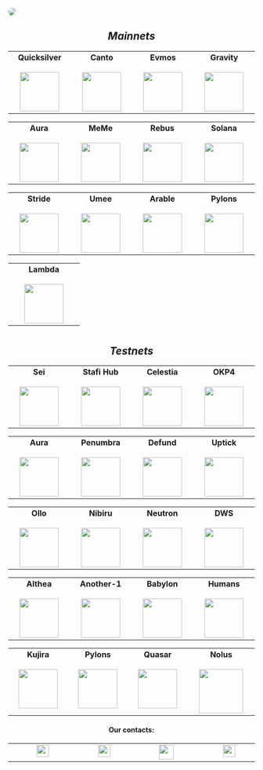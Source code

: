 <a href="https://stake-take.com" target="_website"><img
  src="https://stake-take.com/assets/banner.svg"
  style="display: inline-block; margin: 0 auto; max-width: 630px; border-radius: 45px 45px 45px 45px;"></a>
<div align="center">
  <div>
  <h2><i>
  Mainnets 
  </i></h2>
  </div>
</div>

<table width="400px" align="center">
    <tbody>
        <tr valign="top">
            <td width="130px" align="center">
            <span><strong>Quicksilver</strong></span><br><br />
            <a href="https://quicksilver.explorers.guru/validator/quickvaloper1asdtp0g8ahmga4m0cra6f69nls6z4ane6g4yjc" target="_blank" rel="noopener noreferrer">
            <img height="80px" src="https://stake-take.com/img/QuicksilverProtocol.svg"> </a>
            </td>
            <td width="130px" align="center">
            <span><strong>Canto</strong></span><br><br />
            <a href="https://explorer.stake-take.com/canto/staking/cantovaloper1s5a9nczvvsd82pznj56d3nfngq74gcazvpgfsv" target="_blank" rel="noopener noreferrer">
            <img height="80px" src="https://stake-take.com/img/canto.svg">
            </td>
            <td width="130px" align="center">
            <span><strong>Evmos</strong></span><br><br />
            <a href="https://evmos.org/" target="_blank" rel="noopener noreferrer">
            <img height="80px" src="https://stake-take.com/img/EvmosisHiring.svg">
            </td>
            <td width="130px" align="center">
            <span><strong>Gravity</strong></span><br><br />
            <a href="https://wallet.keplr.app/#/gravity-bridge/stake?modal=detail&validator=gravityvaloper123a04v3hxf40yl4sa2924v5zpmp7qat6psznex&all-list=true" target="_blank" rel="noopener noreferrer">
            <img height="80px" src="https://stake-take.com/img/GravityBridge.svg">
              </td>
</table>
<table width="400px" align="center">
    <tbody>
        <tr valign="top">
 <td width="130px" align="center">
            <span><strong>Aura</strong></span><br><br />
            <a href="https://explorer.stake-take.com/aura/staking/auravaloper1wkpfyw4cutnh86jr987nqjzyh2e5far6dszelv" target="_blank" rel="noopener noreferrer">
            <img height="80px" src="https://explorer.stake-take.com/logos/auro.jpg">
            </td>
            <td width="130px" align="center">
            <span><strong>MeMe</strong></span><br><br />
            <a href="https://explorer.stake-take.com/meme/staking/memevaloper12j8867yuc5q7f0g7x0jdwq3qpuv25aq2ngzqf2" target="_blank" rel="noopener noreferrer">
            <img height="80px" src="https://stake-take.com/img/MemeNetwork.svg">
            </td>
            <td width="130px" align="center">
            <span><strong>Rebus</strong></span><br><br />
            <a href="https://explorer.stake-take.com/rebus-mainnet/staking/rebusvaloper106k0ejdk79r5zvdfgpp95vw7n5w367zn6u9dlj" target="_blank" rel="noopener noreferrer">
            <img height="80px" src="https://stake-take.com/img/Rebus.svg">
            </td>
			<td width="130px" align="center">
            <span><strong>Solana</strong></span><br><br />
            <a href="https://www.validators.app/validators/9oJWvtDMLLM5U5hQ8iZ5LjbZLtHHzys91hvQC6esmsrJ?locale=en&network=mainnet" target="_blank" rel="noopener noreferrer">
            <img height="80px" src="https://stake-take.com/img/Solana.svg">
            </td>
 </tr>
    </tbody>
</table>
 <table width="400px" align="center">
    <tbody>
        <tr valign="top">
          	<td width="130px" align="center">
            <span><strong>Stride</strong></span><br><br />
            <a href="https://wallet.keplr.app/chains/stride?modal=validator&chain=stride-1&validator_address=stridevaloper12guhgs4zgp787mp0nh8x7kmvtw64acqstjdxjy" target="_blank" rel="noopener noreferrer">
            <img height="80px" src="https://stake-take.com/img/Stride.svg">
            </td>
           <td width="130px" align="center">
            <span><strong>Umee</strong></span><br><br />
            <a href="https://wallet.keplr.app/#/umee/stake?modal=detail&validator=umeevaloper1wwl9f8wcc0am9wruvmx4hjzdv7ewfcex0lz9vp&all-list=true" target="_blank" rel="noopener noreferrer">
            <img height="80px" src="https://stake-take.com/img/Umee.svg">
            </td>
			<td width="130px" align="center">
            <span><strong>Arable</strong></span><br><br />
            <a href="https://explorer.nodestake.top/acre/staking/acrevaloper17gc07hawajnfg7e4539pmps0zfkwrdf4jskm8x" target="_blank" rel="noopener noreferrer">
            <img height="80px" src="https://stake-take.com/img/arable.svg">
            </td>   
            <td width="130px" align="center">
            <span><strong>Pylons</strong></span><br><br />
            <a href="https://pylons.explorers.guru/validator/pylovaloper1yc06qqa99vz50jrh64fctt0gvjj7pp7n7029c7" target="_blank" rel="noopener noreferrer">
            <img height="80px" src="https://stake-take.com/img/Pylons.svg">
            </td>
     </tr>
    </tbody>
</table>
<table width="400px" align="center">
    <tbody>
        <tr valign="top">
          	<td width="130px" align="center">
            <span><strong>Lambda</strong></span><br><br />
            <a href="https://explorer.nodestake.top/lambda/staking/lambvaloper1vn22ggc6z0h57t5z9jkqslpl7z556fpj6rtutz" target="_blank" rel="noopener noreferrer">
            <img height="80px" src="https://stake-take.com/img/Lambda.svg">
            </td>
             </tr>
    </tbody>
</table> 

# 

<div align="center">
  <div>
  <h2><i>
 Testnets
  </i></h2>
  </div>
</div>

<table width="400px" align="center">
    <tbody>
        <tr valign="top">
            <td width="130px" align="center">
            <span><strong>Sei</strong></span><br><br />
            <a href="https://www.seinetwork.io/" target="_blank" rel="noopener noreferrer">
            <img height="80px" src="https://stake-take.com/img/Sei.png"> </a>
            </td>
            <td width="130px" align="center">
            <span><strong>Stafi Hub</strong></span><br><br />
            <a href="https://www.stafi.io/" target="_blank" rel="noopener noreferrer">
            <img height="80px" src="https://stake-take.com/img/stafi.svg">
            </td>
            <td width="130px" align="center">
            <span><strong>Celestia</strong></span><br><br />
            <a href="https://celestia.org/" target="_blank" rel="noopener noreferrer">
            <img height="80px" src="https://stake-take.com/img/Celestia.svg">
            </td>
            <td width="130px" align="center">
            <span><strong>OKP4</strong></span><br><br />
            <a href="https://okp4.network/" target="_blank" rel="noopener noreferrer">
            <img height="80px" src="https://stake-take.com/img/OKP4.svg">
              </td>
</table>
<table width="400px" align="center">
    <tbody>
        <tr valign="top">
 <td width="130px" align="center">
            <span><strong>Aura</strong></span><br><br />
            <a href="https://aura.network/" target="_blank" rel="noopener noreferrer">
            <img height="80px" src="https://stake-take.com/img/AuraNetwork.svg">
            </td>
            <td width="130px" align="center">
            <span><strong>Penumbra</strong></span><br><br />
            <a href="https://penumbra.zone/" target="_blank" rel="noopener noreferrer">
            <img height="80px" src="https://stake-take.com/img/Penumbra.svg">
            </td>
            <td width="130px" align="center">
            <span><strong>Defund</strong></span><br><br />
            <a href="https://www.defund.app/" target="_blank" rel="noopener noreferrer">
            <img height="80px" src="https://stake-take.com/img/Defund.svg">
            </td>
			<td width="130px" align="center">
            <span><strong>Uptick</strong></span><br><br />
            <a href="https://www.uptick.network/" target="_blank" rel="noopener noreferrer">
            <img height="80px" src="https://stake-take.com/img/Uptick.svg">
            </td>
 </tr>
    </tbody>
</table>
 <table width="400px" align="center">
    <tbody>
        <tr valign="top">
          	<td width="130px" align="center">
            <span><strong>Ollo</strong></span><br><br />
            <a href="https://www.ollostation.zone/" target="_blank" rel="noopener noreferrer">
            <img height="80px" src="https://stake-take.com/img/Ollo.svg">
            </td>
           <td width="130px" align="center">
            <span><strong>Nibiru</strong></span><br><br />
            <a href="https://nibiru.fi/" target="_blank" rel="noopener noreferrer">
            <img height="80px" src="https://stake-take.com/img/Niburu.svg">
            </td>
			<td width="130px" align="center">
            <span><strong>Neutron</strong></span><br><br />
            <a href="https://neutron.org/" target="_blank" rel="noopener noreferrer">
            <img height="80px" src="https://stake-take.com/img/Neutron.svg">
            </td>   
            <td width="130px" align="center">
            <span><strong>DWS</strong></span><br><br />
            <a href="https://deweb.services/" target="_blank" rel="noopener noreferrer">
            <img height="80px" src="https://stake-take.com/img/DWS.svg">
            </td>
     </tr>
    </tbody>
</table>
<table width="400px" align="center">
    <tbody>
        <tr valign="top">
          	<td width="130px" align="center">
            <span><strong>Althea</strong></span><br><br />
            <a href="https://www.althea.net/" target="_blank" rel="noopener noreferrer">
            <img height="80px" src="https://stake-take.com/img/Althea.svg">
            </td>
          	<td width="130px" align="center">
            <span><strong>Another-1</strong></span><br><br />
            <a href="https://another-1.io/" target="_blank" rel="noopener noreferrer">
            <img height="80px" src="https://stake-take.com/img/Another-1.svg">
            </td>
          	<td width="130px" align="center">
            <span><strong>Babylon</strong></span><br><br />
            <a href="https://babylonchain.io/" target="_blank" rel="noopener noreferrer">
            <img height="80px" src="https://stake-take.com/img/Babylon.png">
            </td>
          	<td width="130px" align="center">
            <span><strong>Humans</strong></span><br><br />
            <a href="https://humans.ai/" target="_blank" rel="noopener noreferrer">
            <img height="80px" src="https://stake-take.com/img/humans.png">
            </td>
             </tr>
    </tbody>
</table> 
<table width="400px" align="center">
    <tbody>
        <tr valign="top">
          	<td width="130px" align="center">
            <span><strong>Kujira</strong></span><br><br />
            <a href="https://kujira.app/" target="_blank" rel="noopener noreferrer">
            <img height="80px" src="https://stake-take.com/img/Kujira.svg">
            </td>
          	<td width="130px" align="center">
            <span><strong>Pylons</strong></span><br><br />
            <a href="https://www.pylons.tech/home/" target="_blank" rel="noopener noreferrer">
            <img height="80px" src="https://stake-take.com/img/Pylons.svg">
            </td>
          	<td width="130px" align="center">
            <span><strong>Quasar</strong></span><br><br />
            <a href="https://www.quasar.fi/" target="_blank" rel="noopener noreferrer">
            <img height="80px" src="https://stake-take.com/img/Quasar.svg">
            </td>
          	<td width="150px" align="center">
            <span><strong>Nolus</strong></span><br><br />
            <a href="https://nolus.io/" target="_blank" rel="noopener noreferrer">
            <img height=90px" src="https://stake-take.com/img/Nolus.svg">
            </td>
             </tr>
    </tbody>
</table>
</table>
<table width="400px" align="center">
    <tbody>
        <tr valign="top"> 
<h4 align="center">Our contacts:</h4>
<div align="center">
<td width="110px" align="center">
<abbr title="Our Telegram">
 <a class="t-link"  href="https://t.me/staketakeofficial" target="_tg">
  <img width=25 src="https://stake-take.com/assets/tg.svg" style="margin-left: 15px;">      
</a></abbr></td>
<td width="110px" align="center">
<abbr title="Our Email"><a class="t-link" href="mailto:support@stake-take.com" target="_@">
 <img width=25 src="https://stake-take.com/assets/@.svg" style="margin-left: 15px;">      
</a></abbr></td>
<td width="110px" align="center">
<a href="https://stake-take.com/" target="_git">
<img width=30 height=30 src="https://stake-take.com/assets/logo.svg" style="margin-left: 15px;">      
</a></td>
<td width="110px" align="center">										     
<abbr title="Our Twitter"><a class="t-link" href="https://www.twitter.com/StakeAndTake" target="_twit">
<img width=25 src="https://stake-take.com/assets/twit.svg" style="margin-left: 20px;">      
</a></abbr></td></div>



